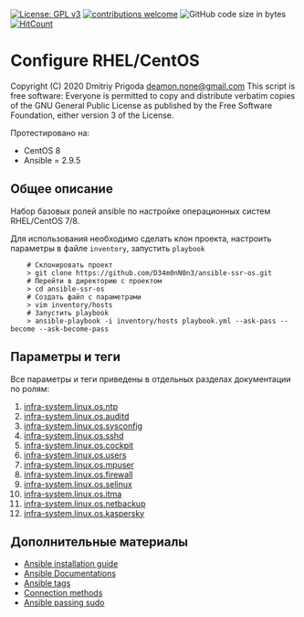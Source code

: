 [![License: GPL v3](https://img.shields.io/badge/License-GPLv3-blue.svg)](https://www.gnu.org/licenses/gpl-3.0)
[![contributions welcome](https://img.shields.io/badge/contributions-welcome-brightgreen.svg?style=flat)](https://github.com/D34m0nN0n3/ansible-ssr-os/issues)
![GitHub code size in bytes](https://img.shields.io/github/languages/code-size/D34m0nN0n3/ansible-ssr-os)
[![HitCount](http://hits.dwyl.com/D34m0nN0n3/ansible-ssr-os.svg)](http://hits.dwyl.com/D34m0nN0n3/ansible-ssr-os)

# Configure RHEL/CentOS
Copyright (C) 2020 Dmitriy Prigoda deamon.none@gmail.com This script is free software: Everyone is permitted to copy and distribute verbatim copies of the GNU General Public License as published by the Free Software Foundation, either version 3 of the License.

Протестировано на:
- CentOS 8 
- Ansible = 2.9.5

## Общее описание
Набор базовых ролей ansible по настройке операционных систем RHEL/CentOS 7/8.

Для использования необходимо сделать клон проекта, настроить параметры в файле `inventory`, запустить `playbook`

```
    # Склонировать проект
    > git clone https://github.com/D34m0nN0n3/ansible-ssr-os.git
    # Перейти в директорию с проектом
    > cd ansible-ssr-os
    # Создать файл с параметрами
    > vim inventory/hosts
    # Запустить playbook
    > ansible-playbook -i inventory/hosts playbook.yml --ask-pass --become --ask-become-pass
```
## Параметры и теги
Все параметры и теги приведены в отдельных разделах документации по ролям:

1.  [infra-system.linux.os.ntp](docs/roles/ntpclient.md)
2.  [infra-system.linux.os.auditd](docs/roles/auditd.md)
3.  [infra-system.linux.os.sysconfig](docs/roles/sysconfig.md)
4.  [infra-system.linux.os.sshd](docs/roles/sshd.md)
5.  [infra-system.linux.os.cockpit](docs/roles/cockpit.md)
6.  [infra-system.linux.os.users](docs/roles/users.md)
7.  [infra-system.linux.os.mpuser](docs/roles/mpuser.md)
8.  [infra-system.linux.os.firewall](docs/roles/firewall.md)
9.  [infra-system.linux.os.selinux](docs/roles/selinux.md)
10. [infra-system.linux.os.itma](docs/roles/itma.md)
11. [infra-system.linux.os.netbackup](docs/roles/netbackup.md)
12. [infra-system.linux.os.kaspersky](docs/roles/kav.md)

## Дополнительные материалы

- [Ansible installation guide](https://docs.ansible.com/ansible/latest/installation_guide/intro_installation.html)
- [Ansible Documentations](https://docs.ansible.com/)
- [Ansible tags](https://docs.ansible.com/ansible/latest/user_guide/playbooks_tags.html)
- [Connection methods](https://docs.ansible.com/ansible/latest/user_guide/connection_details.html)
- [Ansible passing sudo](https://8gwifi.org/docs/ansible-sudo-ssh-password.jsp)
